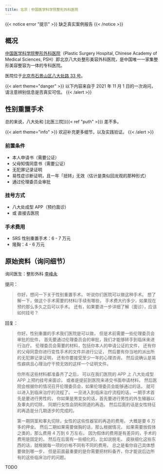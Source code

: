 ```yaml
---
title: 北京｜中国医学科学院整形外科医院
---
```


{{< notice error "提示" >}} 缺乏真实案例报告 {{< /notice >}}

## 概况

[中国医学科学院整形外科医院](http://www.zhengxing.com.cn)（Plastic Surgery Hospital, Chinese
Academy of Medical Sciences, PSH）即北京八大处整形美容外科医院，是中国唯一一家集整形美容整容为一体的专科医院。

医院位于[北京市石景山区八大处路 33 号](https://amap.com/place/B000A8316D)。

{{< alert theme="danger" >}} 以下内容来自于 2021 年 11 月 1 日的一次询问，请注意辨别信息是否真实可信。 {{<
/alert >}}

## 性别重置手术

总的来说，八大处和 [北医三院]({{< ref "puth" >}}) 差不多。

{{< alert theme="info" >}} 欢迎补充更多细节，以及实践验证。 {{< /alert >}}

### 前置条件

- 本人申请书（需要公证）
- 父母知情同意书（需要公证）
- 无犯罪记录证明
- 易性症诊断证明，且一年「扭转」无效（估计是类似回龙观的那种形式）
- 通过伦理委员会审批

### 挂号方式

- 八大处成型 APP（预约面诊）
- 或 直接去医院

### 手术费用

- SRS 性别重置手术：6 - 7 万元
- 隆胸：4 - 6 万元

## 原始资料（询问细节）

询问医生：整形外科 [李峰永](https://www.haodf.com/doctor/1205560473.html)

提问：

> 你好，想问一下关于性别重置手术。 听说你们医院可以做这种手术。 想了解一下，做这个手术需要的材料/手续有哪些，
> 手术费大约多少，如果现在预约那么多久之后可以手术。 还有，如果要进一步详细了解（面诊），应该如何挂号？

回复：

> 你好。性别重置的手术我们医院是可以做， 但是术前需要一些伦理委员会审批的批件， 首先要通过伦理委员会的审批，我们才能够转手到临床来进行治疗。
> 伦理委员会需要的材料，包括你本人的申请公证的文件， 还有你的父母同意你进行变性手术的文件并进行公证， 然后要有你当地的派出所的无犯罪记录证明，
> 还有你要接受至少一年的心理咨询， 然后说确认是易性癖病且心理治疗干预无效的这样一个证明文件。
> 
> 你所有这些材料都准备齐了之后， 可以在我们医院的 APP 上 八大处成型 APP 上预约挂号来面诊， 或者是提前到医院来递交书面申请材料，
> 然后医院会根据你的情况召开伦理委员会，如果伦理委员会能够通过的话， 就可以进入到临床治疗的流程了。 一旦进入到临床治疗流程的话，一期手术首先是要进行男性的，
> 你如果是男变女的话，首先要进行男性的外生殖器以及睾丸的切除， 同期行女性会阴和阴道的再造。 然后后面的话是女性特征的再造是分几期逐步的完成的。
> 
> 第一期阴茎和睾丸切除，女性的这些性器官的再造的费用， 大概是要 6 万多的押金。 然后二期如果需要做胸的话，那么根据情况， 如果需要放假体之类的，那么费用
> 4 万到 6 万左右， 因为假体的费用是有差异的，手术的费用是固定的， 然后在后面有一些细化的，比如说脱毛，
> 皮肤细化这些东西的话，就根据每一项的价格不同有不同的费用， 总之是看你自己具体想要做到哪一步，
> 但是前面最重要的是你需要把材料备齐，你才能说后边所有的这些临床治疗的问题。

TODO
